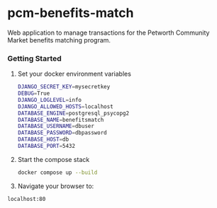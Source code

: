 # pcm-benefits-match
Web application to manage transactions for the Petworth Community Market benefits matching program.


### Getting Started

1. Set your docker environment variables
    ```bash
    DJANGO_SECRET_KEY=mysecretkey
    DEBUG=True
    DJANGO_LOGLEVEL=info
    DJANGO_ALLOWED_HOSTS=localhost
    DATABASE_ENGINE=postgresql_psycopg2
    DATABASE_NAME=benefitsmatch
    DATABASE_USERNAME=dbuser
    DATABASE_PASSWORD=dbpassword
    DATABASE_HOST=db
    DATABASE_PORT=5432
    ```

1. Start the compose stack
    ```bash
    docker compose up --build
    ```

1. Navigate your browser to:
```
localhost:80
```

